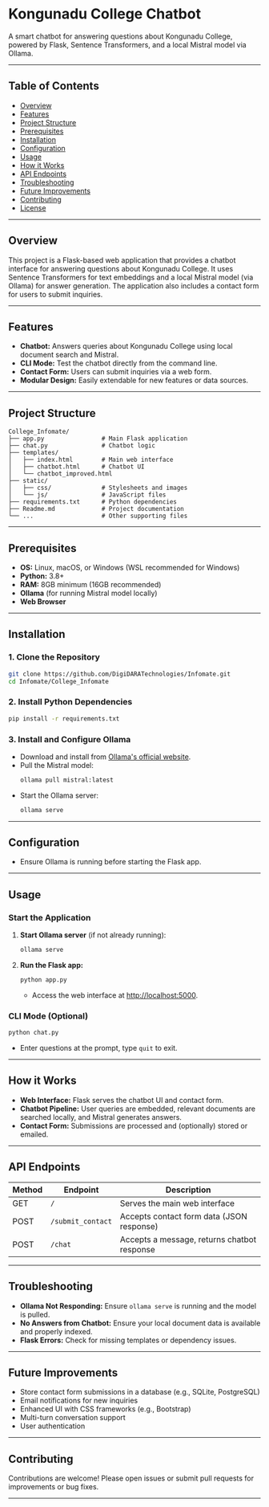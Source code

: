 # **Kongunadu College Chatbot**

A smart chatbot for answering questions about Kongunadu College, powered by Flask, Sentence Transformers, and a local Mistral model via Ollama.

---

## Table of Contents

- [Overview](#overview)
- [Features](#features)
- [Project Structure](#project-structure)
- [Prerequisites](#prerequisites)
- [Installation](#installation)
- [Configuration](#configuration)
- [Usage](#usage)
- [How it Works](#how-it-works)
- [API Endpoints](#api-endpoints)
- [Troubleshooting](#troubleshooting)
- [Future Improvements](#future-improvements)
- [Contributing](#contributing)
- [License](#license)

---

## Overview

This project is a Flask-based web application that provides a chatbot interface for answering questions about Kongunadu College. It uses Sentence Transformers for text embeddings and a local Mistral model (via Ollama) for answer generation. The application also includes a contact form for users to submit inquiries.

---

## Features

- **Chatbot:** Answers queries about Kongunadu College using local document search and Mistral.
- **CLI Mode:** Test the chatbot directly from the command line.
- **Contact Form:** Users can submit inquiries via a web form.
- **Modular Design:** Easily extendable for new features or data sources.

---

## Project Structure

```
College_Infomate/
├── app.py                # Main Flask application
├── chat.py               # Chatbot logic
├── templates/
│   ├── index.html        # Main web interface
│   ├── chatbot.html      # Chatbot UI
│   └── chatbot_improved.html
├── static/
│   ├── css/              # Stylesheets and images
│   └── js/               # JavaScript files
├── requirements.txt      # Python dependencies
├── Readme.md             # Project documentation
└── ...                   # Other supporting files
```

---

## Prerequisites

- **OS:** Linux, macOS, or Windows (WSL recommended for Windows)
- **Python:** 3.8+
- **RAM:** 8GB minimum (16GB recommended)
- **Ollama** (for running Mistral model locally)
- **Web Browser**

---

## Installation

### 1. Clone the Repository

```bash
git clone https://github.com/DigiDARATechnologies/Infomate.git
cd Infomate/College_Infomate
```

### 2. Install Python Dependencies

```bash
pip install -r requirements.txt
```

### 3. Install and Configure Ollama

- Download and install from [Ollama's official website](https://ollama.com/).
- Pull the Mistral model:
  ```bash
  ollama pull mistral:latest
  ```
- Start the Ollama server:
  ```bash
  ollama serve
  ```

---

## Configuration

- Ensure Ollama is running before starting the Flask app.

---

## Usage

### Start the Application

1. **Start Ollama server** (if not already running):
   ```bash
   ollama serve
   ```
2. **Run the Flask app:**
   ```bash
   python app.py
   ```
   - Access the web interface at [http://localhost:5000](http://localhost:5000).

### CLI Mode (Optional)

```bash
python chat.py
```
- Enter questions at the prompt, type `quit` to exit.

---

## How it Works

- **Web Interface:** Flask serves the chatbot UI and contact form.
- **Chatbot Pipeline:** User queries are embedded, relevant documents are searched locally, and Mistral generates answers.
- **Contact Form:** Submissions are processed and (optionally) stored or emailed.

---

## API Endpoints

| Method | Endpoint         | Description                                 |
|--------|------------------|---------------------------------------------|
| GET    | `/`              | Serves the main web interface               |
| POST   | `/submit_contact`| Accepts contact form data (JSON response)   |
| POST   | `/chat`          | Accepts a message, returns chatbot response |

---

## Troubleshooting

- **Ollama Not Responding:** Ensure `ollama serve` is running and the model is pulled.
- **No Answers from Chatbot:** Ensure your local document data is available and properly indexed.
- **Flask Errors:** Check for missing templates or dependency issues.

---

## Future Improvements

- Store contact form submissions in a database (e.g., SQLite, PostgreSQL)
- Email notifications for new inquiries
- Enhanced UI with CSS frameworks (e.g., Bootstrap)
- Multi-turn conversation support
- User authentication

---

## Contributing

Contributions are welcome! Please open issues or submit pull requests for improvements or bug fixes.

---

